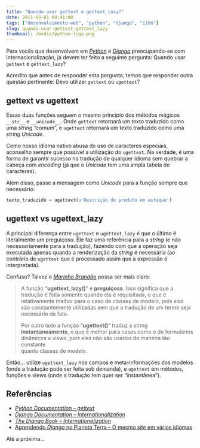 ```yaml
---
title: "Quando usar gettext e gettext_lazy?"
date: 2011-06-01 09:41:00
tags: ["desenvolvimento-web", "python", "django", "i18n"]
slug: quando-usar-gettext-gettext_lazy
thumbnail: /media/python-logo.png
---
```


Para vocês que desenvolvem em [*Python*][] e [*Django*][] preocupando-se
com internacionalização, já devem ter feito a seguinte pergunta: Quando
usar `gettext` e `gettext_lazy`?

Acredito que antes de responder esta pergunta, temos que responder outra
questão pertinente: Devo utilizar `gettext` ou `ugettext`?

## gettext vs ugettext

Essas duas funções seguem o mesmo princípio dos métodos mágicos
`__str__` e `__unicode__`. Onde `gettext` retornará um texto traduzido
como uma _string_ “comum”, e `ugettext` retornará um texto traduzido
como uma _string_ _Unicode_.

Como nosso idioma nativo abusa do uso de caracteres especiais, aconselho
sempre que possível a utilização do `ugettext`. Na verdade, é uma
forma de garantir sucesso na tradução de qualquer idioma sem quebrar a
cabeça com _encoding_ (já que o _Unicode_ tem uma ampla tabela de
caracteres).

Além disso, passe a mensagem como _Unicode_ para a função sempre que
necessário:

```python
texto_traduzido = ugettext(u'Descrição do produto em estoque')
```

## ugettext vs ugettext_lazy

A principal diferença entre `ugettext` e `ugettext_lazy` é que o
último é literalmente um preguiçoso. Ele faz uma referência para a
_string_ (e não necessariamente para a tradução), fazendo com que a
operação seja executada apenas quando a renderização da _string_ é
necessária (ao contrário de `ugettext` que é processado assim que a
expressão é interpretada).

Confuso? Talvez o [_Marinho Brandão_][] possa ser mais claro:

> A função “**ugettext_lazy()**“ é **preguiçosa**. Isso significa que a
> tradução é feita somente quando ela é requisitada, o que é  
> relativamente melhor para o caso de classes de modelo, pois elas  
> são constantemente utilizadas sem que a tradução de um termo seja  
> necessário de fato.
>
> Por outro lado a função “**ugettext()**“ traduz a string  
> **instantaneamente**, o que é melhor para casos como o de formulários  
> dinâmicos e views, pois eles não são usados de maneira tão constante  
> quanto classes de modelo.

Então… utilize `ugettext_lazy` nos campos e meta-informações dos
modelos (onde a tradução pode ser feita sob demanda), e `ugettext` em
métodos, funções e views (onde a tradução tem quer ser “instantânea”).

## Referências

- [*Python Documentation – gettext*][]
- [*Django Documentation – Internationalization*][]
- [*The Django Book – Internationalization*][]
- [Aprendendo *Django* no Planeta Terra – O mesmo *site* em vários idiomas][]

Até a próxima…

[*python*]: /tag/python.html "Leia mais sobre Python"
[*django*]: /tag/django.html "Leia mais sobre Django"
[_marinho brandão_]: http://www.aprendendodjango.com/o-mesmo-site-em-varios-idiomas/ "Aprendendo Django no Planeta Terra - O mesmo site em vários idiomas"
[*python documentation – gettext*]: http://docs.python.org/library/gettext.html "gettext - Multilingual internationalization services"
[*django documentation – internationalization*]: https://docs.djangoproject.com/en/dev/topics/i18n/internationalization/#lazy-translation "Django Docs - Lazy Translation"
[*the django book – internationalization*]: http://www.djangobook.com/en/1.0/chapter18/ "The Django Book - i18n"
[aprendendo *django* no planeta terra – o mesmo *site* em vários idiomas]: http://www.aprendendodjango.com/o-mesmo-site-em-varios-idiomas/ "Aprendendo Django - O mesmo site em vários idiomas"
